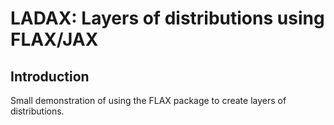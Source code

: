 # LADAX: Layers of distributions using FLAX/JAX

## Introduction

Small demonstration of using the FLAX package to create layers
of distributions.